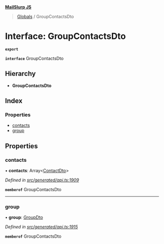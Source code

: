 **[MailSlurp JS](../README.md)**

> [Globals](../README.md) / GroupContactsDto

# Interface: GroupContactsDto

**`export`** 

**`interface`** GroupContactsDto

## Hierarchy

* **GroupContactsDto**

## Index

### Properties

* [contacts](groupcontactsdto.md#contacts)
* [group](groupcontactsdto.md#group)

## Properties

### contacts

•  **contacts**: Array\<[ContactDto](contactdto.md)>

*Defined in [src/generated/api.ts:1909](https://github.com/mailslurp/mailslurp-client/blob/c83a162/src/generated/api.ts#L1909)*

**`memberof`** GroupContactsDto

___

### group

•  **group**: [GroupDto](groupdto.md)

*Defined in [src/generated/api.ts:1915](https://github.com/mailslurp/mailslurp-client/blob/c83a162/src/generated/api.ts#L1915)*

**`memberof`** GroupContactsDto
